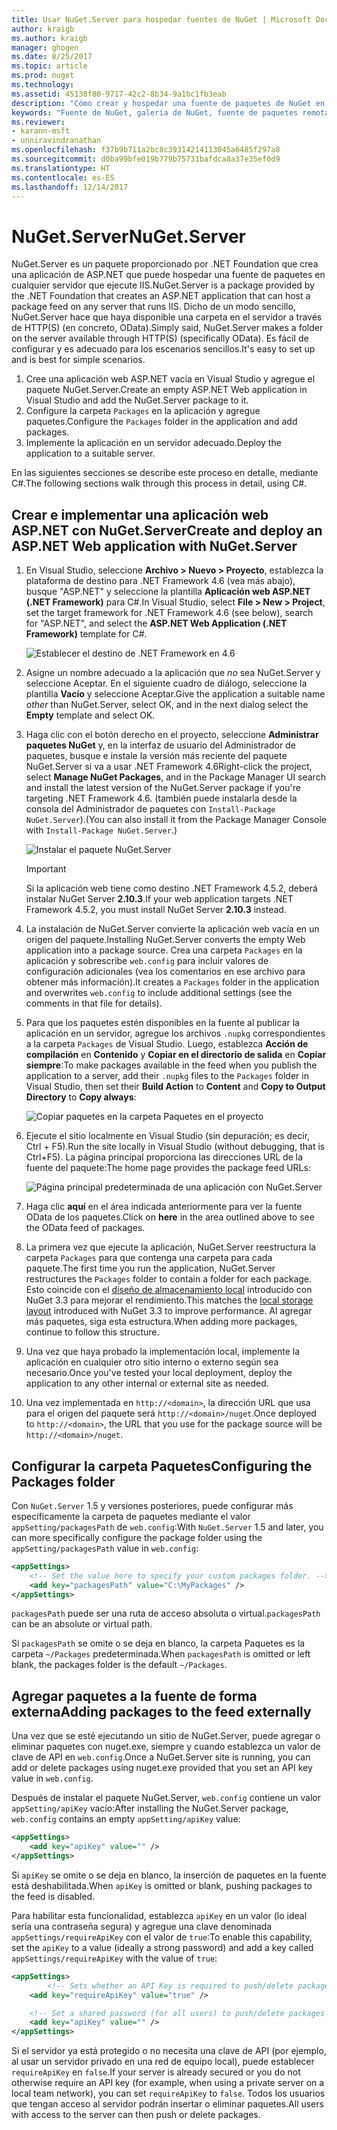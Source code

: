 ```yaml
---
title: Usar NuGet.Server para hospedar fuentes de NuGet | Microsoft Docs
author: kraigb
ms.author: kraigb
manager: ghogen
ms.date: 8/25/2017
ms.topic: article
ms.prod: nuget
ms.technology: 
ms.assetid: 45138f80-9717-42c2-8b34-9a1bc1fb3eab
description: "Cómo crear y hospedar una fuente de paquetes de NuGet en cualquier servidor que ejecute IIS mediante NuGet.Server, de forma que los paquetes estén disponibles a través de HTTP y OData."
keywords: "Fuente de NuGet, galería de NuGet, fuente de paquetes remota, NuGet.Server"
ms.reviewer:
- karann-msft
- unniravindranathan
ms.openlocfilehash: f37b9b711a2bc8c39314214113045a6485f297a8
ms.sourcegitcommit: d0ba99bfe019b779b75731bafdca8a37e35ef0d9
ms.translationtype: HT
ms.contentlocale: es-ES
ms.lasthandoff: 12/14/2017
---
```

# <a name="nugetserver"></a><span data-ttu-id="47310-104">NuGet.Server</span><span class="sxs-lookup"><span data-stu-id="47310-104">NuGet.Server</span></span>

<span data-ttu-id="47310-105">NuGet.Server es un paquete proporcionado por .NET Foundation que crea una aplicación de ASP.NET que puede hospedar una fuente de paquetes en cualquier servidor que ejecute IIS.</span><span class="sxs-lookup"><span data-stu-id="47310-105">NuGet.Server is a package provided by the .NET Foundation that creates an ASP.NET application that can host a package feed on any server that runs IIS.</span></span> <span data-ttu-id="47310-106">Dicho de un modo sencillo, NuGet.Server hace que haya disponible una carpeta en el servidor a través de HTTP(S) (en concreto, OData).</span><span class="sxs-lookup"><span data-stu-id="47310-106">Simply said, NuGet.Server makes a folder on the server available through HTTP(S) (specifically OData).</span></span> <span data-ttu-id="47310-107">Es fácil de configurar y es adecuado para los escenarios sencillos.</span><span class="sxs-lookup"><span data-stu-id="47310-107">It's easy to set up and is best for simple scenarios.</span></span>

1. <span data-ttu-id="47310-108">Cree una aplicación web ASP.NET vacía en Visual Studio y agregue el paquete NuGet.Server.</span><span class="sxs-lookup"><span data-stu-id="47310-108">Create an empty ASP.NET Web application in Visual Studio and add the NuGet.Server package to it.</span></span>
1. <span data-ttu-id="47310-109">Configure la carpeta `Packages` en la aplicación y agregue paquetes.</span><span class="sxs-lookup"><span data-stu-id="47310-109">Configure the `Packages` folder in the application and add packages.</span></span>
1. <span data-ttu-id="47310-110">Implemente la aplicación en un servidor adecuado.</span><span class="sxs-lookup"><span data-stu-id="47310-110">Deploy the application to a suitable server.</span></span>

<span data-ttu-id="47310-111">En las siguientes secciones se describe este proceso en detalle, mediante C#.</span><span class="sxs-lookup"><span data-stu-id="47310-111">The following sections walk through this process in detail, using C#.</span></span>

## <a name="create-and-deploy-an-aspnet-web-application-with-nugetserver"></a><span data-ttu-id="47310-112">Crear e implementar una aplicación web ASP.NET con NuGet.Server</span><span class="sxs-lookup"><span data-stu-id="47310-112">Create and deploy an ASP.NET Web application with NuGet.Server</span></span>

1. <span data-ttu-id="47310-113">En Visual Studio, seleccione **Archivo > Nuevo > Proyecto**, establezca la plataforma de destino para .NET Framework 4.6 (vea más abajo), busque "ASP.NET" y seleccione la plantilla **Aplicación web ASP.NET (.NET Framework)** para C#.</span><span class="sxs-lookup"><span data-stu-id="47310-113">In Visual Studio, select **File > New > Project**, set the target framework for .NET Framework 4.6 (see below), search for "ASP.NET", and select the **ASP.NET Web Application (.NET Framework)** template for C#.</span></span>

    ![Establecer el destino de .NET Framework en 4.6](media/Hosting_01-NuGet.Server-Set4.6.png)

1. <span data-ttu-id="47310-115">Asigne un nombre adecuado a la aplicación que *no* sea NuGet.Server y seleccione Aceptar. En el siguiente cuadro de diálogo, seleccione la plantilla **Vacío** y seleccione Aceptar.</span><span class="sxs-lookup"><span data-stu-id="47310-115">Give the application a suitable name *other* than NuGet.Server, select OK, and in the next dialog select the **Empty** template and select OK.</span></span>

1. <span data-ttu-id="47310-116">Haga clic con el botón derecho en el proyecto, seleccione **Administrar paquetes NuGet** y, en la interfaz de usuario del Administrador de paquetes, busque e instale la versión más reciente del paquete NuGet.Server si va a usar .NET Framework 4.6</span><span class="sxs-lookup"><span data-stu-id="47310-116">Right-click the project, select **Manage NuGet Packages**, and in the Package Manager UI search and install the latest version of the NuGet.Server package if you're targeting .NET Framework 4.6.</span></span> <span data-ttu-id="47310-117">(también puede instalarla desde la consola del Administrador de paquetes con `Install-Package NuGet.Server`).</span><span class="sxs-lookup"><span data-stu-id="47310-117">(You can also install it from the Package Manager Console with `Install-Package NuGet.Server`.)</span></span>

    ![Instalar el paquete NuGet.Server](media/Hosting_02-NuGet.Server-Package.png)

    > [!Important]
    > <span data-ttu-id="47310-119">Si la aplicación web tiene como destino .NET Framework 4.5.2, deberá instalar NuGet Server **2.10.3**.</span><span class="sxs-lookup"><span data-stu-id="47310-119">If your web application targets .NET Framework 4.5.2, you must install NuGet Server **2.10.3** instead.</span></span>

1. <span data-ttu-id="47310-120">La instalación de NuGet.Server convierte la aplicación web vacía en un origen del paquete.</span><span class="sxs-lookup"><span data-stu-id="47310-120">Installing NuGet.Server converts the empty Web application into a package source.</span></span> <span data-ttu-id="47310-121">Crea una carpeta `Packages` en la aplicación y sobrescribe `web.config` para incluir valores de configuración adicionales (vea los comentarios en ese archivo para obtener más información).</span><span class="sxs-lookup"><span data-stu-id="47310-121">It creates a `Packages` folder in the application and overwrites `web.config` to include additional settings (see the comments in that file for details).</span></span>

1. <span data-ttu-id="47310-122">Para que los paquetes estén disponibles en la fuente al publicar la aplicación en un servidor, agregue los archivos `.nupkg` correspondientes a la carpeta `Packages` de Visual Studio. Luego, establezca **Acción de compilación** en **Contenido** y **Copiar en el directorio de salida** en **Copiar siempre**:</span><span class="sxs-lookup"><span data-stu-id="47310-122">To make packages available in the feed when you publish the application to a server, add their `.nupkg` files to the `Packages` folder in Visual Studio, then set their **Build Action** to **Content** and **Copy to Output Directory** to **Copy always**:</span></span>

    ![Copiar paquetes en la carpeta Paquetes en el proyecto](media/Hosting_03-NuGet.Server-Package-Folder.png)

1. <span data-ttu-id="47310-124">Ejecute el sitio localmente en Visual Studio (sin depuración; es decir, Ctrl + F5).</span><span class="sxs-lookup"><span data-stu-id="47310-124">Run the site locally in Visual Studio (without debugging, that is Ctrl+F5).</span></span> <span data-ttu-id="47310-125">La página principal proporciona las direcciones URL de la fuente del paquete:</span><span class="sxs-lookup"><span data-stu-id="47310-125">The home page provides the package feed URLs:</span></span>

    ![Página principal predeterminada de una aplicación con NuGet.Server](media/Hosting_04-NuGet.Server-FeedHomePage.png)

1. <span data-ttu-id="47310-127">Haga clic **aquí** en el área indicada anteriormente para ver la fuente OData de los paquetes.</span><span class="sxs-lookup"><span data-stu-id="47310-127">Click on **here** in the area outlined above to see the OData feed of packages.</span></span>

1. <span data-ttu-id="47310-128">La primera vez que ejecute la aplicación, NuGet.Server reestructura la carpeta `Packages` para que contenga una carpeta para cada paquete.</span><span class="sxs-lookup"><span data-stu-id="47310-128">The first time you run the application, NuGet.Server restructures the `Packages` folder to contain a folder for each package.</span></span> <span data-ttu-id="47310-129">Esto coincide con el [diseño de almacenamiento local](http://blog.nuget.org/20151118/nuget-3.3.html#folder-based-repository-commands) introducido con NuGet 3.3 para mejorar el rendimiento.</span><span class="sxs-lookup"><span data-stu-id="47310-129">This matches the [local storage layout](http://blog.nuget.org/20151118/nuget-3.3.html#folder-based-repository-commands) introduced with NuGet 3.3 to improve performance.</span></span> <span data-ttu-id="47310-130">Al agregar más paquetes, siga esta estructura.</span><span class="sxs-lookup"><span data-stu-id="47310-130">When adding more packages, continue to follow this structure.</span></span>

1. <span data-ttu-id="47310-131">Una vez que haya probado la implementación local, implemente la aplicación en cualquier otro sitio interno o externo según sea necesario.</span><span class="sxs-lookup"><span data-stu-id="47310-131">Once you've tested your local deployment, deploy the application to any other internal or external site as needed.</span></span>
1. <span data-ttu-id="47310-132">Una vez implementada en `http://<domain>`, la dirección URL que usa para el origen del paquete será `http://<domain>/nuget`.</span><span class="sxs-lookup"><span data-stu-id="47310-132">Once deployed to `http://<domain>`, the URL that you use for the package source will be `http://<domain>/nuget`.</span></span>

## <a name="configuring-the-packages-folder"></a><span data-ttu-id="47310-133">Configurar la carpeta Paquetes</span><span class="sxs-lookup"><span data-stu-id="47310-133">Configuring the Packages folder</span></span>

<span data-ttu-id="47310-134">Con `NuGet.Server` 1.5 y versiones posteriores, puede configurar más específicamente la carpeta de paquetes mediante el valor `appSetting/packagesPath` de `web.config`:</span><span class="sxs-lookup"><span data-stu-id="47310-134">With `NuGet.Server` 1.5 and later, you can more specifically configure the package folder using the `appSetting/packagesPath` value in `web.config`:</span></span>

```xml
<appSettings>
    <!-- Set the value here to specify your custom packages folder. -->
    <add key="packagesPath" value="C:\MyPackages" />
</appSettings>
```

<span data-ttu-id="47310-135">`packagesPath` puede ser una ruta de acceso absoluta o virtual.</span><span class="sxs-lookup"><span data-stu-id="47310-135">`packagesPath` can be an absolute or virtual path.</span></span>

<span data-ttu-id="47310-136">Si `packagesPath` se omite o se deja en blanco, la carpeta Paquetes es la carpeta `~/Packages` predeterminada.</span><span class="sxs-lookup"><span data-stu-id="47310-136">When `packagesPath` is omitted or left blank, the packages folder is the default `~/Packages`.</span></span>

## <a name="adding-packages-to-the-feed-externally"></a><span data-ttu-id="47310-137">Agregar paquetes a la fuente de forma externa</span><span class="sxs-lookup"><span data-stu-id="47310-137">Adding packages to the feed externally</span></span>

<span data-ttu-id="47310-138">Una vez que se esté ejecutando un sitio de NuGet.Server, puede agregar o eliminar paquetes con nuget.exe, siempre y cuando establezca un valor de clave de API en `web.config`.</span><span class="sxs-lookup"><span data-stu-id="47310-138">Once a NuGet.Server site is running, you can add or delete packages using nuget.exe provided that you set an API key value in `web.config`.</span></span>

<span data-ttu-id="47310-139">Después de instalar el paquete NuGet.Server, `web.config` contiene un valor `appSetting/apiKey` vacío:</span><span class="sxs-lookup"><span data-stu-id="47310-139">After installing the NuGet.Server package, `web.config` contains an empty `appSetting/apiKey` value:</span></span>

```xml
<appSettings>
    <add key="apiKey" value="" />
</appSettings>
```

<span data-ttu-id="47310-140">Si `apiKey` se omite o se deja en blanco, la inserción de paquetes en la fuente está deshabilitada.</span><span class="sxs-lookup"><span data-stu-id="47310-140">When `apiKey` is omitted or blank, pushing packages to the feed is disabled.</span></span>

<span data-ttu-id="47310-141">Para habilitar esta funcionalidad, establezca `apiKey` en un valor (lo ideal sería una contraseña segura) y agregue una clave denominada `appSettings/requireApiKey` con el valor de `true`:</span><span class="sxs-lookup"><span data-stu-id="47310-141">To enable this capability, set the `apiKey` to a value (ideally a strong password) and add a key called `appSettings/requireApiKey` with the value of `true`:</span></span>

```xml
<appSettings>
        <!-- Sets whether an API Key is required to push/delete packages -->
    <add key="requireApiKey" value="true" />

    <!-- Set a shared password (for all users) to push/delete packages -->
    <add key="apiKey" value="" />
</appSettings>
```

<span data-ttu-id="47310-142">Si el servidor ya está protegido o no necesita una clave de API (por ejemplo, al usar un servidor privado en una red de equipo local), puede establecer `requireApiKey` en `false`.</span><span class="sxs-lookup"><span data-stu-id="47310-142">If your server is already secured or you do not otherwise require an API key (for example, when using a private server on a local team network), you can set `requireApiKey` to `false`.</span></span> <span data-ttu-id="47310-143">Todos los usuarios que tengan acceso al servidor podrán insertar o eliminar paquetes.</span><span class="sxs-lookup"><span data-stu-id="47310-143">All users with access to the server can then push or delete packages.</span></span>